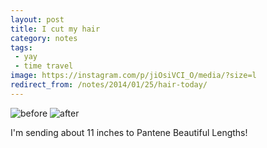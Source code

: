 ```yaml
---
layout: post
title: I cut my hair
category: notes
tags:
 - yay
 - time travel
image: https://instagram.com/p/jiOsiVCI_O/media/?size=l
redirect_from: /notes/2014/01/25/hair-today/
---
```



<div class="photos">
<img src="http://farm8.staticflickr.com/7366/12731186683_a5dc76e5cd_o.jpg" class="img-half" alt="before">
<img src="http://farm3.staticflickr.com/2859/12731497164_d92b200917_o.jpg" class="img-half" alt="after">
</div>

I'm sending about 11 inches to Pantene Beautiful Lengths!
